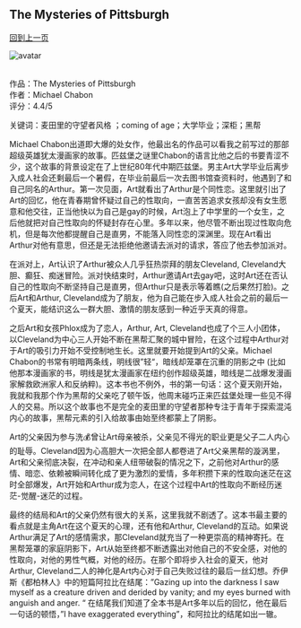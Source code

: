 ## The Mysteries of Pittsburgh
[回到上一页](https://boheme13.github.io/Reviews/)  &nbsp;&nbsp;

![avatar](https://s3.amazonaws.com/static.rogerebert.com/uploads/review/primary_image/reviews/the-mysteries-of-pittsburgh-2009/EB20090409REVIEWS904099991AR.jpg)
<br>
<br>

作品：The Mysteries of Pittsburgh<br>
作者：Michael Chabon<br>
评分：4.4/5<br>

关键词：麦田里的守望者风格 ；coming of age；大学毕业；深柜；黑帮

Michael Chabon出道即大爆的处女作，他最出名的作品可以看我之前写过的那部超级英雄犹太漫画家的故事。匹兹堡之谜里Chabon的语言比他之后的书要青涩不少，这个故事的背景设定在了上世纪80年代中期匹兹堡。男主Art大学毕业后离步入成人社会还剩最后一个暑假，在毕业前最后一次去图书馆查资料时，他遇到了和自己同名的Arthur。第一次见面，Art就看出了Arthur是个同性恋。这里就引出了Art的回忆，他在青春期曾怀疑过自己的性取向，一直苦苦追求女孩却没有女生愿意和他交往，正当他快以为自己是gay的时候，Art泡上了中学里的一个女生，之后他就把对自己性取向的怀疑封存在心里。多年以来，他尽管不断出现过性取向危机，但是每次他都提醒自己是直男，不能落入同性恋的深渊里。现在Art看出Arthur对他有意思，但还是无法拒绝他邀请去派对的请求，答应了他去参加派对。

在派对上，Art认识了Arthur被众人几乎狂热崇拜的朋友Cleveland, Cleveland大胆、癫狂、痴迷冒险。派对快结束时，Arthur邀请Art去gay吧，这时Art还在否认自己的性取向不断坚持自己是直男，但Arthur只是表示等着瞧(之后果然打脸)。之后Art和Arthur, Cleveland成为了朋友，他为自己能在步入成人社会之前的最后一个夏天，能结识这么一群大胆、激情的朋友感到一种近乎天真的得意。

之后Art和女孩Phlox成为了恋人，Arthur, Art, Cleveland也成了个三人小团体，以Cleveland为中心三人开始不断在黑帮汇聚的城中冒险，在这个过程中Arthur对于Art的吸引力开始不受控制地生长。这里就要开始提到Art的父亲。Michael Chabon的书常有明暗两条线，明线很”轻“，暗线却笼罩在沉重的阴影之中 (比如他那本漫画家的书，明线是犹太漫画家在纽约创作超级英雄，暗线是二战爆发漫画家解救欧洲家人和反纳粹)。这本书也不例外，书的第一句话：这个夏天刚开始，我就和我那个作为黑帮的父亲吃了顿午饭，他周末碰巧正来匹兹堡处理一些见不得人的交易。所以这个故事也不是完全的麦田里的守望者那种专注于青年于探索混沌内心的故事，黑帮元素的引入给故事由始至终都蒙上了阴影。

Art的父亲因为参与洗💰曾让Art母亲被杀，父亲见不得光的职业更是父子二人内心的耻辱。Cleveland因为心高胆大一次把全部人都卷进了Art父亲黑帮的漩涡里，Art和父亲彻底决裂，在冲动和亲人纽带破裂的情况之下，之前他对Arthur的感情、暗恋、依赖被瞬间转化成了更为激烈的爱情，多年积攒下来的性取向迷茫在这时全部爆发，Art开始和Arthur成为恋人，在这个过程中Art的性取向不断经历迷茫-觉醒-迷茫的过程。

最终的结局和Art的父亲仍然有很大的关系，这里我就不剧透了。这本书最主要的看点就是主角Art在这个夏天的心理，还有他和Arthur, Cleveland的互动。如果说Arthur满足了Art的感情需求，那Cleveland就充当了一种更崇高的精神寄托。在黑帮笼罩的家庭阴影下，Art从始至终都不断透露出对他自己的不安全感，对他的性取向，对他的男性气概，对他的经历。在那个即将步入社会的夏天，他对Arthur, Cleveland二人的神化是Art内心对于自己失败过往的最后一丝幻想。乔伊斯《都柏林人》中的短篇阿拉比在结尾：”Gazing up into the darkness I saw myself as a creature driven and derided by vanity; and my eyes burned with anguish and anger. “ 在结尾我们知道了全本书是Art多年以后的回忆，他在最后一句话的顿悟，”I have exaggerated everything”，和阿拉比的结尾如出一辙。